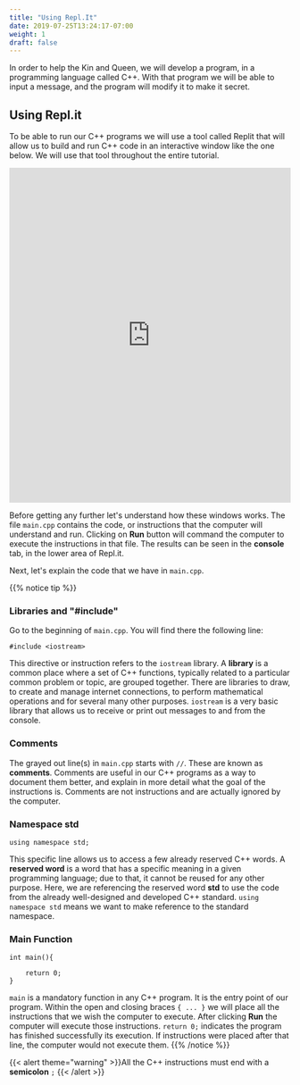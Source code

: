 ```yaml
---
title: "Using Repl.It"
date: 2019-07-25T13:24:17-07:00
weight: 1
draft: false
---
```


In order to help the Kin and Queen, we will develop a program, in a programming language called C++.  With that program we will be able to input a message, and the program will modify it to make it secret.

## Using Repl.it

To be able to run our C++ programs we will use a tool called Replit that will allow us to build and run C++ code in an interactive window like the one below. We will use that tool throughout the entire tutorial.

<iframe height="600px" width="100%" src="https://replit.com/@nuevofoundation/activity-0-english?lite=true#main.cpp" scrolling="no" frameborder="no" allowtransparency="true" allowfullscreen="true" sandbox="allow-forms allow-pointer-lock allow-popups allow-same-origin allow-scripts allow-modals"></iframe>

Before getting any further let's understand how these windows works. The file `main.cpp` contains the code, or instructions that the computer will understand and run.  Clicking on **Run** button will command the computer to execute the instructions in that file.  The results can be seen in the **console** tab, in the lower area of Repl.it. 

Next, let's explain the code that we have in `main.cpp`. 

{{% notice tip %}}

### Libraries and "#include"

Go to the beginning of `main.cpp`. You will find there the following line:

```
#include <iostream>
```

This directive or instruction refers to the `iostream` library.  A **library** is a common place where a set of C++ functions, typically related to a particular common problem or topic, are grouped together. There are libraries to draw, to create and manage internet connections, to perform mathematical operations and for several many other purposes. `iostream` is a very basic library that allows us to receive or print out messages to and from the console.

### Comments

The grayed out line(s) in `main.cpp` starts with `//`. These are known as **comments**.  Comments are useful in our C++ programs as a way to document them better, and explain in more detail what the goal of the instructions is. Comments are not instructions and are actually ignored by the computer. 

### Namespace std
```
using namespace std;
```
This specific line allows us to access a few already reserved C++ words.  A **reserved word** is a word that has a specific meaning in a given programming language; due to that, it cannot be reused for any other purpose. Here, we are referencing the reserved word **std** to use the code from the already well-designed and developed C++ standard. `using namespace std` means we want to make reference to the standard namespace.

### Main Function
```
int main(){
    
    return 0;
}
```
`main` is a mandatory function in any C++ program. It is the entry point of our program. Within the open and closing braces `{ ... }` we will place all the instructions that we wish the computer to execute. After clicking **Run** the computer will execute those instructions. `return 0;` indicates the program has finished successfully its execution. If instructions were placed after that line, the computer would not execute them.
{{% /notice %}}

{{< alert theme="warning" >}}All the C++ instructions must end with a **semicolon** `;` {{< /alert >}}
